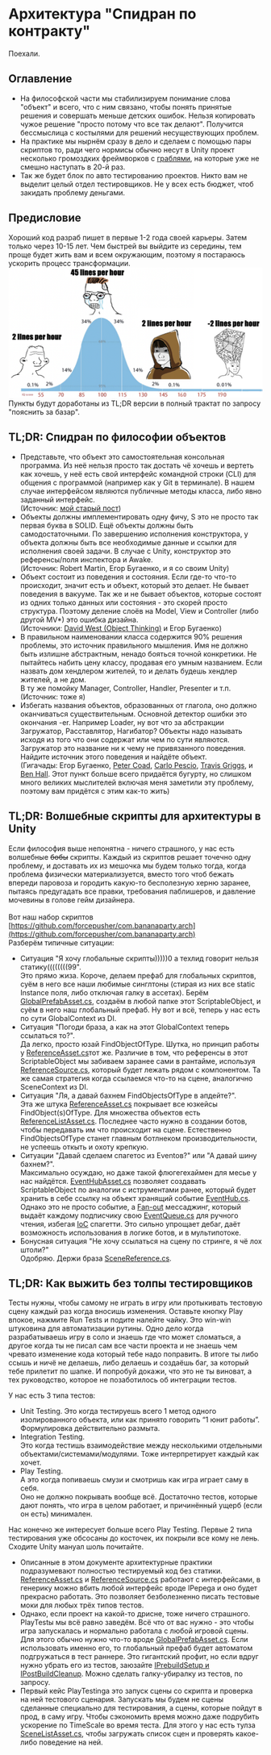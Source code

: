 # Архитектура "Спидран по контракту"
Поехали.
## Оглавление
- На философской части мы стабилизируем понимание слова "объект" и всего, что с ним связано, чтобы понять принятые решения и совершать меньше детских ошибок. Нельзя копировать чужое решение "просто потому что все так делают". Получится бессмыслица с костылями для решений несуществующих проблем.
- На практике мы нырнём сразу в дело и сделаем с помощью пары скриптов то, ради чего нормисы обычно несут в Unity проект несколько громоздких фреймворков с [граблями](https://github.com/modesttree/Zenject/blob/31f06cf81043f04301b1072ec81922b64149ea34/UnityProject/Assets/Plugins/Zenject/Source/Util/ZenUtilInternal.cs#L239), на которые уже не смешно наступать в 20-й раз.
- Так же будет блок по авто тестированию проектов. Никто вам не выделит целый отдел тестировщиков. Не у всех есть бюджет, чтоб закидать проблему деньгами.
## Предисловие
Хороший код разраб пишет в первые 1-2 года своей карьеры. Затем только через 10-15 лет. Чем быстрей вы выйдите из середины, тем проще будет жить вам и всем окружающим, поэтому я постараюсь ускорить процесс трансформации.<br><img src="media/linesperhourprogrammer.png" alt="Programmer XP Meme" width="600"><br>Пункты будут доработаны из TL;DR версии в полный трактат по запросу "пояснить за базар".
## TL;DR: Спидран по философии объектов
- Представьте, что объект это самостоятельная консольная программа. Из неё нельзя просто так достать чё хочешь и вертеть как хочешь, у неё есть свой интерфейс командной строки (CLI) для общения с программой (например как у Git в терминале). В нашем случае интерфейсом являются публичные методы класса, либо явно заданный интерфейс.<br>(Источник: [мой старый пост](https://forcepusher.tumblr.com/post/646953788143484928/my-take-on-explaining-oop-to-traditional))
- Объекты должны имплементировать одну фичу, S это не просто так первая буква в SOLID.
  Ещё объекты должны быть самодостаточными. По завершению исполнения конструктора, у объекта должны быть все необходимые данные и ссылки для исполнения своей задачи. В случае с Unity, конструктор это референсы/поля инспектора и Awake.<br>(Источник: Robert Martin, Егор Бугаенко, и я со своим Unity)
- Объект состоит из поведения и состояния. Если где-то что-то происходит, значит есть и объект, который это делает. Не бывает поведения в вакууме. Так же и не бывает объектов, которые состоят из одних только данных или состояния - это скорей просто структура. Поэтому деление слоёв на Model, View и Controller (либо другой MV*) это ошибка дизайна.<br>(Источники: [David West (Object Thinking)](https://www.youtube.com/watch?v=s-hdZZzMCac) и Егор Бугаенко)
- В правильном наименовании класса содержится 90% решения проблемы, это источник правильного мышления. Имя не должно быть излишне абстрактным, ненадо бояться точной конкретики. Не пытайтесь набить цену классу, продавая его умным названием. Если назвать дом хендлером жителей, то и делать будешь хендлер жителей, а не дом.<br>В ту же помойку Manager, Controller, Handler, Presenter и т.п.<br>(Источник: тоже я)
- Избегать названия объектов, образованных от глагола, оно должно оканчиваться существительным. Основной детектор ошибки это окончания -er. Например Loader, ну вот что за абстракции Загружатор, Расставлятор, Нагибатор? Объекты надо называть исходя из того что они содержат или чем по сути являются. Загружатор это название ни к чему не привязанного поведения. Найдите источник этого поведения и найдёте объект.<br>(Гигачады: Егор Бугаенко, [Peter Coad](https://en.wikipedia.org/wiki/Peter_Coad), [Carlo Pescio](https://www.carlopescio.com/2011/04/your-coding-conventions-are-hurting-you.html), [Travis Griggs](https://objology.blogspot.com/2011/09/one-of-best-bits-of-programming-advice.html), и [Ben Hall](https://web.archive.org/web/20130116152533/https://www.benhallbenhall.com/2013/01/naming-objects-er-object-names/). Этот пункт больше всего придаётся бугурту, но слишком много великих мыслителей включая меня заметили эту проблему, поэтому вам придётся с этим как-то жить)
## TL;DR: Волшебные скрипты для архитектуры в Unity
Если философия выше непонятна - ничего страшного, у нас есть волшебные ~~бобы~~ скрипты.
Каждый из скриптов решает точечно одну проблему, и доставать их из мешочка мы будем только тогда, когда проблема физически материализуется, вместо того чтоб бежать впереди паровоза и городить какую-то бесполезную херню заранее, пытаясь предугадать все правки, требования паблишеров, и давление мочевины в голове гейм дизайнера.<br><br>Вот наш набор скриптов [https://github.com/forcepusher/com.bananaparty.arch](https://github.com/forcepusher/com.bananaparty.arch)<br>Разберём типичные ситуации:
- Ситуация "Я хочу глобальные скрипты)))))0 а техлид говорит нельзя статику((((((((99".<br>Это прямо жиза. Короче, делаем префаб для глобальных скриптов, суём в него все наши любимые синглтоны (стирая из них все static Instance поля, либо отключая галку в ассетах).
  Берём [GlobalPrefabAsset.cs](https://github.com/forcepusher/com.bananaparty.arch/blob/288dbe6a0e7e225c48e257e833583992b4eb32ba/Runtime/GlobalPrefabAsset.cs), создаём в любой папке этот ScriptableObject, и суём в него наш глобальный префаб. Ну вот и всё, теперь у нас есть по сути GlobalContext из DI.
- Ситуация "Погоди браза, а как на этот GlobalContext теперь ссылаться то?".<br>Да легко, просто юзай FindObjectOfType. Шутка, но принцип работы у [ReferenceAsset.cs](https://github.com/forcepusher/com.bananaparty.arch/blob/288dbe6a0e7e225c48e257e833583992b4eb32ba/Runtime/ReferenceAsset.cs)тот же. Различие в том, что референсы в этот ScriptableObject мы забиваем заранее сами в рантайме, используя [ReferenceSource.cs](https://github.com/forcepusher/com.bananaparty.arch/blob/288dbe6a0e7e225c48e257e833583992b4eb32ba/Runtime/ReferenceSource.cs), который будет лежать рядом с компонентом.
  Та же самая стратегия когда ссылаемся что-то на сцене, аналогично SceneContext из DI.
- Ситуация "Ля, а давай бахнем FindObjectsOfType в апдейте?".<br>Эта же штука [ReferenceAsset.cs](https://github.com/forcepusher/com.bananaparty.arch/blob/288dbe6a0e7e225c48e257e833583992b4eb32ba/Runtime/ReferenceAsset.cs) покрывает все юзкейсы FindObject(s)OfType. Для множества объектов есть [ReferenceListAsset.cs](https://github.com/forcepusher/com.bananaparty.arch/blob/288dbe6a0e7e225c48e257e833583992b4eb32ba/Runtime/ReferenceListAsset.cs). Последнее часто нужно в создании ботов, чтобы передавать им что происходит на сцене. Естественно FindObjectsOfType станет главным ботлнеком производительности, не успеешь откыть и охоту крепкую.
- Ситуации "Давай сделаем спагетос из Eventов?" или "А давай шину бахнем?".<br>Максимально осуждаю, но даже такой флюгегехаймен для месье у нас найдётся.
  [EventHubAsset.cs](https://github.com/forcepusher/com.bananaparty.arch/blob/288dbe6a0e7e225c48e257e833583992b4eb32ba/Runtime/Events/EventHubAsset.cs) позволяет создавать ScriptableObject по аналогии с иструментами ранее, который будет хранить в себе ссылку на объект хранящий событие [EventHub.cs](https://github.com/forcepusher/com.bananaparty.arch/blob/288dbe6a0e7e225c48e257e833583992b4eb32ba/Runtime/Events/EventHub.cs). Однако это не просто событие, а [Fan-out](https://en.wikipedia.org/wiki/Fan-out_(software)) мессаджинг, который выдаёт каждому подписчику свою [EventQueue.cs](https://github.com/forcepusher/com.bananaparty.arch/blob/288dbe6a0e7e225c48e257e833583992b4eb32ba/Runtime/Events/EventQueue.cs) для ручного чтения, избегая [IoC](https://en.wikipedia.org/wiki/Inversion_of_control) спагетти. Это сильно упрощает дебаг, даёт возможность использования в логике ботов, и в мультипотоке.
- Бонусная ситуация "Не хочу ссылаться на сцену по стринге, я чё лох штоли?"<br>Одобряю. Держи браза [SceneReference.cs](https://github.com/forcepusher/com.bananaparty.arch/blob/288dbe6a0e7e225c48e257e833583992b4eb32ba/Runtime/SceneReference.cs).
## TL;DR: Как выжить без толпы тестировщиков
Тесты нужны, чтобы самому не играть в игру или протыкивать тестовую сцену каждый раз когда вносишь изменения. Оставьте кнопку Play впокое, нажмите Run Tests и подите налейте чайку. Это win-win штуковина для автоматизации рутины.
Одно дело когда разрабатываешь игру в соло и знаешь где что может сломаться, а другое когда ты не писал сам все части проекта и не знаешь чем чревато изменение кода который тебе надо поправить. В итоге ты либо ссышь и ничё не делаешь, либо делаешь и создаёшь баг, за который тебе прилетит по шапке. И попробуй докажи, что это не ты виноват, а тех руководство, которое не позаботилось об интеграции тестов.

У нас есть 3 типа тестов:
- Unit Testing.
  Это когда тестируешь всего 1 метод одного изолированного объекта, или как принято говорить “1 юнит работы”. Формулировка действительно размыта.
- Integration Testing.<br>Это когда тестишь взаимодействие между несколькими отдельными объектами/системами/модулями. Тоже интерпретирует каждый как хочет.
- Play Testing.<br>А это когда попиваешь смузи и смотришь как игра играет саму в себя.<br>Оно не должно покрывать вообще всё. Достаточно тестов, которые дают понять, что игра в целом работает, и причинённый ущерб (если он есть) минимален.

Нас конечно же интересует больше всего Play Testing. Первые 2 типа тестирования уже обсосаны до косточек, их покрыли все кому не лень. Сходите Unity мануал шоль почитайте.

- Описанные в этом документе архитектурные практики подразумевают полностью тестируемый код без статики. [ReferenceAsset.cs](https://github.com/forcepusher/com.bananaparty.arch/blob/288dbe6a0e7e225c48e257e833583992b4eb32ba/Runtime/ReferenceAsset.cs) и [ReferenceSource.cs](https://github.com/forcepusher/com.bananaparty.arch/blob/288dbe6a0e7e225c48e257e833583992b4eb32ba/Runtime/ReferenceSource.cs) работают с интерфейсами, в генерику можно вбить любой интерфейс вроде IPepega и оно будет прекрасно работать. Это позволяет безболезненно писать тестовые моки для любых трёх типов тестов.
- Однако, если проект на какой-то дрисне, тоже ничего страшного. PlayTestы мы всё равно заведём. Всё что от вас нужно - это чтобы игра запускалась и нормально работала с любой игровой сцены. Для этого обычно нужно что-то вроде [GlobalPrefabAsset.cs](https://github.com/forcepusher/com.bananaparty.arch/blob/288dbe6a0e7e225c48e257e833583992b4eb32ba/Runtime/GlobalPrefabAsset.cs). Если использовать именно его, то глобальный префаб будет автоматом подгружаться в тест раннере. Это гигантский профит, но если вдруг нужно убрать его из тестов, заюзайте [IPrebuildSetup и IPostBuildCleanup](https://docs.unity3d.com/6000.2/Documentation/Manual/test-framework/course/build-setup-cleanup.html). Можно сделать галку-убиралку из тестов, по запросу.
- Первый кейс PlayTestingа это запуск сцены со скрипта и проверка на ней тестового сценария. Запускать мы будем не сцены сделанные специально для тестирования, а сцены, которые пойдут в прод, в саму игру. Чтобы сэкономить время можно даже подрубить ускорение по TimeScale во время теста. Для этого у нас есть тулза [SceneListAsset.cs](https://github.com/forcepusher/com.bananaparty.arch/blob/288dbe6a0e7e225c48e257e833583992b4eb32ba/Runtime/TestingUtilities/SceneListAsset.cs), чтобы загружать список сцен и проверять какое-либо поведение на ней.